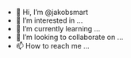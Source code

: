 - 👋 Hi, I’m @jakobsmart
- 👀 I’m interested in ...
- 🌱 I’m currently learning ...
- 💞️ I’m looking to collaborate on ...
- 📫 How to reach me ...

<!---
jakobsmart/jakobsmart is a ✨ special ✨ repository because its `README.md` (this file) appears on your GitHub profile.
You can click the Preview link to take a look at your changes.
--->
